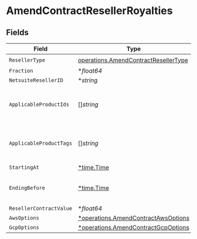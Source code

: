 # AmendContractResellerRoyalties


## Fields

| Field                                                                                        | Type                                                                                         | Required                                                                                     | Description                                                                                  |
| -------------------------------------------------------------------------------------------- | -------------------------------------------------------------------------------------------- | -------------------------------------------------------------------------------------------- | -------------------------------------------------------------------------------------------- |
| `ResellerType`                                                                               | [operations.AmendContractResellerType](../../models/operations/amendcontractresellertype.md) | :heavy_check_mark:                                                                           | N/A                                                                                          |
| `Fraction`                                                                                   | **float64*                                                                                   | :heavy_minus_sign:                                                                           | N/A                                                                                          |
| `NetsuiteResellerID`                                                                         | **string*                                                                                    | :heavy_minus_sign:                                                                           | N/A                                                                                          |
| `ApplicableProductIds`                                                                       | []*string*                                                                                   | :heavy_minus_sign:                                                                           | Must provide at least one of applicable_product_ids or applicable_product_tags.              |
| `ApplicableProductTags`                                                                      | []*string*                                                                                   | :heavy_minus_sign:                                                                           | Must provide at least one of applicable_product_ids or applicable_product_tags.              |
| `StartingAt`                                                                                 | [*time.Time](https://pkg.go.dev/time#Time)                                                   | :heavy_minus_sign:                                                                           | N/A                                                                                          |
| `EndingBefore`                                                                               | [*time.Time](https://pkg.go.dev/time#Time)                                                   | :heavy_minus_sign:                                                                           | Use null to indicate that the existing end timestamp should be removed.                      |
| `ResellerContractValue`                                                                      | **float64*                                                                                   | :heavy_minus_sign:                                                                           | N/A                                                                                          |
| `AwsOptions`                                                                                 | [*operations.AmendContractAwsOptions](../../models/operations/amendcontractawsoptions.md)    | :heavy_minus_sign:                                                                           | N/A                                                                                          |
| `GcpOptions`                                                                                 | [*operations.AmendContractGcpOptions](../../models/operations/amendcontractgcpoptions.md)    | :heavy_minus_sign:                                                                           | N/A                                                                                          |